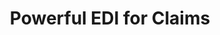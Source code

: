 ---
title: 'Powerful EDI for Claims'
description: Ballerina has powerful support for Electronic Interchange Formats (EDI). In healthcare, this means out of the box handling of X12, 834s, 837s and more region specific standards via native schema mapping. Go from EDI formats to Ballerina Records and back; Do Data Mapping on that and you’re off to the races!

---